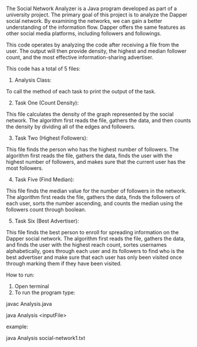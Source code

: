 The Social Network Analyzer is a Java program developed as part of a university project.
The primary goal of this project is to analyze the Dapper social network. By examining the networks, we can gain a better understanding of the information flow. 
Dapper offers the same features as other social media platforms, including followers and followings.


This code operates by analyzing the code after receiving a file from the user. 
The output will then provide density, the highest and median follower count, and the most effective information-sharing advertiser.

This code has a total of 5 files:

1. Analysis Class:

To call the method of each task to print the output of the task.

2. Task One (Count Density):

This file calculates the density of the graph represented by the social network.
The algorithm first reads the file, gathers the data, and then counts the density by dividing all of the edges and followers.

3. Task Two (Highest Followers):

This file finds the person who has the highest number of followers.
The algorithm first reads the file, gathers the data, finds the user with the highest number of followers, and makes sure that the current user has the most followers. 

4. Task Five (Find Median):

This file finds the median value for the number of followers in the network.
The algorithm first reads the file, gathers the data, finds the followers of each user, sorts the number ascending, and counts the median using the followers count through boolean. 

5. Task Six (Best Advertiser):

This file finds the best person to enroll for spreading information on the Dapper social network. 
The algorithm first reads the file, gathers the data, and finds the user with the highest reach count, sortes usernames alphabetically, goes through each user and its followers to find who is the best advertiser and make sure that each user has only been visited once through marking them if they have been visited. 

How to run:

1. Open terminal
2. To run the program type:
   
javac Analysis.java

java Analysis \<inputFile\>

example:

java Analysis social-network1.txt







